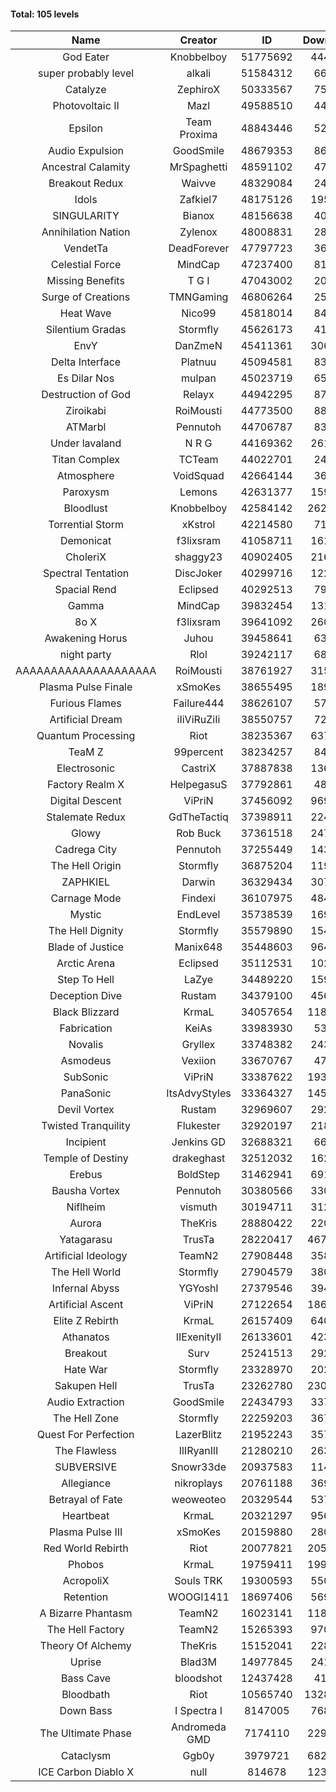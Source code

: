 #### Total: 105 levels

| Name | Creator | ID | Downloads | Likes |
|:---:|:---:|:---:|:---:|:---:|
| God Eater | Knobbelboy | 51775692 | 444754 | 62777
| super probably level | alkali | 51584312 | 66998 | 5119
| Catalyze | ZephiroX | 50333567 | 75861 | 6779
| Photovoltaic II | Mazl | 49588510 | 44018 | 4269
| Epsilon | Team Proxima | 48843446 | 52885 | 5425
| Audio Expulsion | GoodSmile | 48679353 | 86682 | 7427
| Ancestral Calamity | MrSpaghetti | 48591102 | 47251 | 4362
| Breakout Redux | Waivve | 48329084 | 24185 | 2424
| Idols | Zafkiel7 | 48175126 | 195927 | 23422
| SINGULARITY | Bianox | 48156638 | 40004 | 6594
| Annihilation Nation | Zylenox | 48008831 | 28178 | 2784
| VendetTa | DeadForever | 47797723 | 36809 | 3511
| Celestial Force  | MindCap | 47237400 | 81978 | 7519
| Missing Benefits | T G I | 47043002 | 20805 | 1678
| Surge of Creations | TMNGaming | 46806264 | 25853 | 2459
| Heat Wave | Nico99 | 45818014 | 84236 | 7696
| Silentium Gradas | Stormfly | 45626173 | 41195 | 3694
| EnvY | DanZmeN | 45411361 | 306298 | 27303
| Delta Interface | Platnuu | 45094581 | 83030 | 8134
| Es Dilar Nos | mulpan | 45023719 | 65035 | 5774
| Destruction of God | Relayx | 44942295 | 87956 | 8722
| Ziroikabi | RoiMousti | 44773500 | 88881 | 7467
| ATMarbl | Pennutoh | 44706787 | 83402 | 7404
| Under lavaland | N R G | 44169362 | 261473 | 23590
| Titan Complex | TCTeam | 44022701 | 24849 | 2740
| Atmosphere | VoidSquad | 42664144 | 36397 | 2942
| Paroxysm | Lemons | 42631377 | 159885 | 13054
| Bloodlust | Knobbelboy | 42584142 | 2622277 | 250174
| Torrential Storm | xKstrol | 42214580 | 71554 | 1677
| Demonicat | f3lixsram | 41058711 | 161805 | 13005
| CholeriX | shaggy23 | 40902405 | 216372 | 16672
| Spectral Tentation | DiscJoker | 40299716 | 122275 | 8645
| Spacial Rend | Eclipsed | 40292513 | 79600 | 6824
| Gamma | MindCap | 39832454 | 131926 | 11772
| 8o X | f3lixsram | 39641092 | 260623 | 20431
| Awakening Horus | Juhou | 39458641 | 63882 | 5652
| night party | Rlol | 39242117 | 68712 | 6624
| AAAAAAAAAAAAAAAAAAAA | RoiMousti | 38761927 | 315519 | 20800
| Plasma Pulse Finale | xSmoKes | 38655495 | 189021 | 16921
| Furious Flames | Failure444 | 38626107 | 57408 | 4503
| Artificial Dream | iIiViRuZiIi | 38550757 | 72983 | 6235
| Quantum Processing | Riot | 38235367 | 637645 | 43953
| TeaM Z | 99percent | 38234257 | 84323 | 6733
| Electrosonic | CastriX | 37887838 | 136066 | 12128
| Factory Realm X | HelpegasuS | 37792861 | 48425 | 4642
| Digital Descent | ViPriN | 37456092 | 969541 | 90447
| Stalemate Redux | GdTheTactiq | 37398911 | 224147 | 16908
| Glowy | Rob Buck | 37361518 | 247381 | 24862
| Cadrega City | Pennutoh | 37255449 | 143706 | 13028
| The Hell Origin | Stormfly | 36875204 | 119810 | 9630
| ZAPHKIEL | Darwin | 36329434 | 307003 | 33023
| Carnage Mode | Findexi | 36107975 | 484765 | 45887
| Mystic | EndLevel | 35738539 | 169994 | 15734
| The Hell Dignity | Stormfly | 35579890 | 154381 | 13241
| Blade of Justice | Manix648 | 35448603 | 964852 | 98867
| Arctic Arena | Eclipsed | 35112531 | 102445 | 7819
| Step To Hell | LaZye | 34489220 | 159072 | 16067
| Deception Dive | Rustam | 34379100 | 456382 | 30366
| Black Blizzard | KrmaL | 34057654 | 1180026 | 114329
| Fabrication | KeiAs | 33983930 | 53937 | 5925
| Novalis | Gryllex | 33748382 | 243214 | 21919
| Asmodeus | Vexiion | 33670767 | 47334 | 4414
| SubSonic | ViPriN | 33387622 | 1930478 | 146572
| PanaSonic | ItsAdvyStyles | 33364327 | 1457677 | 183756
| Devil Vortex | Rustam | 32969607 | 292697 | 26200
| Twisted Tranquility | Flukester | 32920197 | 218324 | 21348
| Incipient | Jenkins GD | 32688321 | 66785 | 6261
| Temple of Destiny | drakeghast | 32512032 | 162086 | 15724
| Erebus | BoldStep | 31462941 | 691257 | 64283
| Bausha Vortex | Pennutoh | 30380566 | 330968 | 29815
| Niflheim | vismuth | 30194711 | 312248 | 24858
| Aurora | TheKris | 28880422 | 220093 | 20575
| Yatagarasu  | TrusTa | 28220417 | 4675172 | 434482
| Artificial Ideology | TeamN2 | 27908448 | 358260 | 35700
| The Hell World | Stormfly | 27904579 | 380128 | 27787
| Infernal Abyss | YGYoshI | 27379546 | 394090 | 39151
| Artificial Ascent | ViPriN | 27122654 | 1863448 | 163843
| Elite Z Rebirth | KrmaL | 26157409 | 640379 | 41953
| Athanatos | IIExenityII | 26133601 | 423104 | 46978
| Breakout | Surv | 25241513 | 292101 | 29468
| Hate War | Stormfly | 23328970 | 202370 | 15257
| Sakupen Hell | TrusTa | 23262780 | 2306438 | 168483
| Audio Extraction | GoodSmile | 22434793 | 337183 | 32179
| The Hell Zone | Stormfly | 22259203 | 367650 | 24016
| Quest For Perfection | LazerBlitz | 21952243 | 357686 | 31155
| The Flawless | IlIRyanIlI | 21280210 | 263778 | 23957
| SUBVERSIVE | Snowr33de | 20937583 | 114272 | 14605
| Allegiance | nikroplays | 20761188 | 369027 | 39881
| Betrayal of Fate | weoweoteo | 20329544 | 537013 | 50097
| Heartbeat | KrmaL | 20321297 | 956803 | 84721
| Plasma Pulse III | xSmoKes | 20159880 | 280835 | 27396
| Red World Rebirth | Riot | 20077821 | 2052194 | 136599
| Phobos | KrmaL | 19759411 | 1990940 | 179358
| AcropoliX | Souls TRK | 19300593 | 550272 | 75235
| Retention | WOOGI1411 | 18697406 | 569616 | 70042
| A Bizarre Phantasm | TeamN2 | 16023141 | 1188327 | 118380
| The Hell Factory | TeamN2 | 15265393 | 970918 | 95360
| Theory Of Alchemy | TheKris | 15152041 | 228259 | 16880
| Uprise | Blad3M | 14977845 | 241297 | 22586
| Bass Cave | bloodshot | 12437428 | 41861 | 4685
| Bloodbath | Riot | 10565740 | 13285800 | 1207459
| Down Bass | I Spectra I | 8147005 | 768760 | 69049
| The Ultimate Phase | Andromeda GMD | 7174110 | 2296889 | 230824
| Cataclysm | Ggb0y | 3979721 | 6820386 | 546575
| ICE Carbon Diablo X | null | 814678 | 1239750 | 89285
